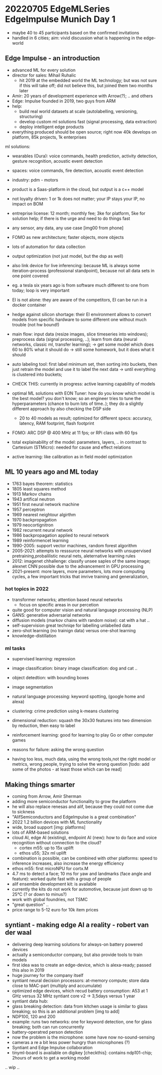 # 20220705 EdgeMLSeries EdgeImpulse Munich Day 1
* maybe 40 to 45 participants based on the confirmed invitations
* handled in 6 cities; aim: vivid discussion what is happening in the edge-world

## Edge Impulse - an introduction
* advanced ML for every solution
* director for sales: Mihail Ruhalic
  * hit 2019 at the embedded world the ML technology; but was not sure if this will take off; did not believe this, but joined them two months later
* Amir: 20 years of development experience with Arrow(?); .. and others
* Edge: Impulse founded in 2019, two guys from ARM
* help:
  * build real world datasets at scale (autolabelling, versioning, structuring)
  * develop custom ml solutions fast (signal processing, data extraction)
  * deploy intelligent edge products
* everything produced should be open source; right now 40k develops on platform, 85k projects, 1k enterprises

ml solutions:
* wearables (Oura): voice commands, health prediction, activity detection, gesture recognition, acoustic event detection
* spaces: voice commands, fire detection, acoustic event detection
* industry: pdm - motors

* product is a Saas-platform in the cloud, but output is a c++ model
* not loyalty driven: 1 or 1k does not matter; your IP stays your IP, no impact on BOM
* entreprise license: 12 month; monthly fee; 3ke for platform, 5ke for solution help; if there is the urge and need to do things fast
* any sensor, any data, any use case
[img00 from phone]
* FOMO as new architecture; faster objects, more objects
* lots of automation for data collection
* output optimization (not just model, but the dsp as well)
* also link device for live inferencing: because ML is always some iteration-process (professional standpoint), because not all data sets in one point covered
* eg. a tesla six years ago is from software much different to one from today; loop is very important
* EI is not alone: they are aware of the competitors, EI can be run in a docker container
* hedge against silicon shortage: their EI environment allows to convert models from specific hardware to some different one without much trouble (not hw bound!)
* main flow: input data (resize images, slice timeseries into windows); preprocess data (signal processing, ..); learn from data (neural networks, classic ml, transfer learning); -> get some model which does 60 to 80% what it should do -> still some homework, but it does what it should
* auto labeling tool:  first label minimum set, then sorting into buckets, then just retrain the model and use it to label the next data -> until everything is clustered into buckets; 
* CHECK THIS: currently in progress: active learning capability of models
* optimal ML solutions with EON Tuner: how do you know which model is the best model? you don't know; so an engineer tries to tune the hyperparameters (chance to burn lots of time..); they do a slightly different approach by also checking the DSP side
  * 20 to 40 models as result; optimized for different specs: accuracy, latency, RAM footprint, flash footprint
* FOMO: ARC DSP @ 400 MHz at 11 fps; or RPi class with 60 fps
* total explainability of the model: parameters, layers, .. in contrast to Cartesium (STMicro): needed for cause and effect relations
* active learning: like calibration as in field model optimization

## ML 10 years ago and ML today
* 1763 bayes theorem: statistics
* 1805 least squares method
* 1913 Markov chains
* 1943 artifical neutron
* 1951 first neural network machine
* 1957 perceptron
* 1969 nearest neightour algirthm
* 1970 backpropagation
* 1979 neocortignitron
* 1982 recurrent neural network
* 1986 backpropagation applied to neural network
* 1989 reinformencet learning
* 1990-2005: support vector machines, random forest algorithm
* 2005-2021: attempts to resssurce neural networks with unsupervised pretraining,probalilistic neural nets, aleternative learning rules
* 2012: imagenet chhallenge: classify unsee saples of the same image; alexnet CNN possible due to the advancement in GPU processing
* 2021-present: more layers, more parameters, lots more computing cycles, a few important tricks that imrive training and generalization,

### hot topics in 2022
* transformer networks; attention based neural networks
  * focus on specific areas in our percetion
* quite good for computer vision and natural language processing (NLP)
* GANS: generative adversarial networks
* diffusion models (markov chains with random noise): cat with a hat ..
* self-supervision great techniqe for labelling unlabelled data
* zero-shot learning (no trainign data) versus one-shot learning
* knowledge-distillation

### ml tasks
* supervised learning: regression
* image classification: binary image classification: dog and cat ..
* object detedtion: with bounding boxes
* image segmentation
* natural language processing: keyword spotting, (google home and alexa)
* clustering: crime prediction using k-means clustering
* dimensional reduction: squash the 30x30 features into two dimension by reduction, then easy to label
* reinforcement learning: good for learning to play Go or other computer games

* reasons for failure: asking the wrong question
* having too less, much data, using the wrong tools,not the right model or metrics, wrong people, trying to solve the wrong question
[todo: add some of the photos - at least those which can be read]

## Making things smarter
* coming from Arrow, Amir Sherman
* adding more semiconductor functionality to grow the platform
* he will also replace renesas and alif, because they could not come due to sickness
* "AlifSemiconductors and EdgeImpulse is a great combination"
* 2022 1.2 billion devices with ML functionality
* wide, broad support
[img: platforms]
* lots of ARM-based solutions
* cloud AI, edge AI (existing), endpoint AI (new): how to do face and voice recognition without connection to the cloud?
  * cortex m55: up to 15x uplift
  * ethos u55; 32x ml uplift
* combination is possible, can be combined with other platforms: speed to inference increases, also increase the energy efficiency
* ethos m55: first microNPU for cortx.M
* 4.7 ms to detect a face; 10 ms for yaw and landmarks (face angle and feature): worked quite fast with a group of people
* alif ensemble development kit: is available
* currently the kits do not work for automotive, because just down up to 25°C (? or down to minus?)
* work with global foundries, not TSMC
* "great question" ..
* price range to 5-12 euro for 10k item prices

## syntiant - making edge AI a reality - robert van der waal
* delivering deep learning solutions for always-on battery powered devices
* actually a semiconductor company, but also provide tools to train models
* first idea was to create an edge-device, which is alexa-ready; passed this also in 2019
* huge journey for the company itself
* syntiant neural decision processors: at-memory compute; store data close to MAC-part (multiply and accumulate)
* optimized edge devices, which recud battery consumption: A53 at 1 GHz versus 32 MHz syntiant core v2 -> 3,5days versus 1 year
* syntiant data hub:
* glass breaking detection: data from kitchen usage is similar to glass breaking; so this is an additional problem
[img to add]
* NDP100, 120 and 200
* example: runs two networks: one for keyword detection, one for glass breaking; both can run concurrently
* battery-operatred person detection
* now the problem is the microphone: some have now no-sound-sensing
* cameras a re a bit less power hungry than microphones (?)
* Syntiant and Edge Impulse collaboration
* tinyml-board is available on digikey [checkthis]: contains ndp101-chip; 2hours of work to get a working model









.. wip ..




